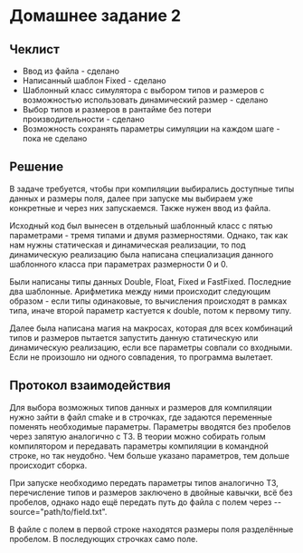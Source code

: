 # Домашнее задание 2

## Чеклист

- Ввод из файла - сделано
- Написанный шаблон Fixed - сделано
- Шаблонный класс симулятора с выбором типов и размеров с возможностью использовать динамический размер - сделано
- Выбор типов и размеров в рантайме без потери производительности - сделано
- Возможность сохранять параметры симуляции на каждом шаге - пока не сделано

## Решение
В задаче требуется, чтобы при компиляции выбирались доступные типы данных и размеры поля, далее при запуске мы выбираем уже конкретные и через них запускаемся. Также нужен ввод из файла.

Исходный код был вынесен в отдельный шаблонный класс с пятью параметрами - тремя типами и двумя размерностями. Однако, так как нам нужны статическая и динамическая реализации, то под динамическую реализацию была написана специализация данного шаблонного класса при параметрах размерности 0 и 0.

Были написаны типы данных Double, Float, Fixed и FastFixed. Последние два шаблонные. Арифметика между ними происходит следующим образом - если типы одинаковые, то вычисления происходят в рамках типа, иначе второй параметр кастуется к double, потом к первому типу.

Далее была написана магия на макросах, которая для всех комбинаций типов и размеров пытается запустить данную статическую или динамическую реализацию, если все параметры совпали со входными. Если не произошло ни одного совпадения, то программа вылетает.

## Протокол взаимодействия
Для выбора возможных типов данных и размеров для компиляции нужно зайти в файл cmake и в строчках, где задаются переменные поменять необходимые параметры. Параметры вводятся без пробелов через запятую аналогично с ТЗ. В теории можно собирать голым компилятором и передавать параметры компиляции в командной строке, но так неудобно. Чем больше указано параметров, тем дольше происходит сборка.

При запуске необходимо передать параметры типов аналогично ТЗ, перечисление типов и размеров заключено в двойные кавычки, всё без пробелов, однако надо ещё передать путь до файла с полем через --source="path/to/field.txt".

В файле с полем в первой строке находятся размеры поля разделённые пробелом. В последующих строчках само поле.
